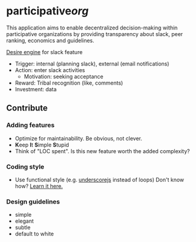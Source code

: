 # participative*org*

This application aims to enable decentralized decision-making within participative organizations by providing transparency about slack, peer ranking, economics and guidelines.

[Desire engine](http://www.slideshare.net/nireyal/hooked-model) for slack feature

- Trigger: internal (planning slack), external (email notifications)
- Action: enter slack activities
  - Motivation: seeking acceptance
- Reward: Tribal recognition (like, comments)
- Investment: data

## Contribute

### Adding features

- Optimize for maintainability. Be obvious, not clever.
- **K**eep **I**t **S**imple **S**tupid
- Think of "LOC spent". Is this new feature worth the added complexity?

### Coding style

- Use functional style (e.g. [underscorejs](http://underscorejs.org/) instead of loops) Don't know how? [Learn it here.](http://reactive-extensions.github.io/learnrx/)

### Design  guidelines

- simple
- elegant
- subtle
- default to white